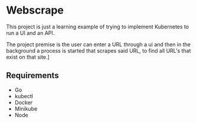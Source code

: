 # Webscrape

This project is just a learning example of trying to implement Kubernetes to run a UI and an API.

The project premise is the user can enter a URL through a ui and then in the background a process is started that scrapes said URL, to find all URL's that exist on that site.]

## Requirements

- Go
- kubectl
- Docker
- Minikube
- Node

